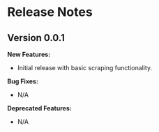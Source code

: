 # Release Notes

## Version 0.0.1

**New Features:**
- Initial release with basic scraping functionality.

**Bug Fixes:**
- N/A

**Deprecated Features:**
- N/A
    
